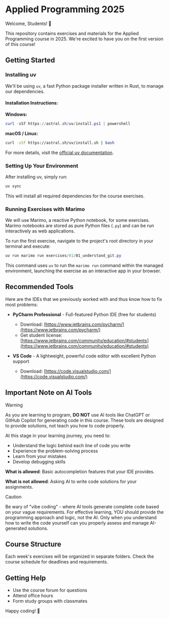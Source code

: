 # Applied Programming 2025

Welcome, Students! 👋

This repository contains exercises and materials for the Applied Programming course in 2025. We're excited to have you on the first version of this course!

## Getting Started

### Installing uv

We'll be using `uv`, a fast Python package installer written in Rust, to manage our dependencies.

#### Installation Instructions:

**Windows:**
```powershell
curl -sSf https://astral.sh/uv/install.ps1 | powershell
```

**macOS / Linux:**
```bash
curl -sSf https://astral.sh/uv/install.sh | bash
```

For more details, visit the [official uv documentation](https://github.com/astral-sh/uv).

### Setting Up Your Environment

After installing uv, simply run:

```powershell
uv sync
```

This will install all required dependencies for the course exercises.

### Running Exercises with Marimo

We will use Marimo, a reactive Python notebook, for some exercises. Marimo notebooks are stored as pure Python files (`.py`) and can be run interactively as web applications.

To run the first exercise, navigate to the project's root directory in your terminal and execute:

```powershell
uv run marimo run exercises/01/01_understand_git.py
```

This command uses `uv` to run the `marimo run` command within the managed environment, launching the exercise as an interactive app in your browser.

## Recommended Tools

Here are the IDEs that we previously worked with and thus know how to fix most problems:

- **PyCharm Professional** - Full-featured Python IDE (free for students)
   - Download: [https://www.jetbrains.com/pycharm/](https://www.jetbrains.com/pycharm/)
   - Get student license: [https://www.jetbrains.com/community/education/#students](https://www.jetbrains.com/community/education/#students)

-  **VS Code** - A lightweight, powerful code editor with excellent Python support
   - Download: [https://code.visualstudio.com/](https://code.visualstudio.com/)

## Important Note on AI Tools

> [!WARNING]
> As you are learning to program, **DO NOT** use AI tools like ChatGPT or GitHub Copilot for generating code in this course. These tools are designed to provide solutions, not teach you how to code properly.
> 
> At this stage in your learning journey, you need to:
> - Understand the logic behind each line of code you write
> - Experience the problem-solving process
> - Learn from your mistakes
> - Develop debugging skills
>
> **What is allowed**: Basic autocompletion features that your IDE provides.
>
> **What is not allowed**: Asking AI to write code solutions for your assignments.

> [!CAUTION]
> Be wary of "vibe coding" - where AI tools generate complete code based on your vague requirements. For effective learning, YOU should provide the programming approach and logic, not the AI. Only when you understand how to write the code yourself can you properly assess and manage AI-generated solutions.

## Course Structure

Each week's exercises will be organized in separate folders. Check the course schedule for deadlines and requirements.

## Getting Help

- Use the course forum for questions
- Attend office hours
- Form study groups with classmates

Happy coding! 🚀
